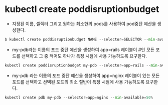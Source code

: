 # kubectl create poddisruptionbudget 

- 지정된 이름, 셀렉터 그리고 원하는 최소한의 pods를 사용하여 pod중단 예산을 생성한다. 

```py
$ kubectl create poddisruptionbudget NAME --selector=SELECTOR --min-available=N [--dry-run=server|client|none]
```

- my-pdb라는 이름의 포드 중단 예산을 생성하여 app=rails 레이블이 #인 모든 포드를 선택하고 그 중 적어도 하나가 특정 시점에 사용 가능하도록 요구한다. 

```py
kubectl create poddisruptionbudget my-pdb --selector=app=rails --min-available=1
```

- my-pdb 라는 이름의 포드 중단 예산을 생성하여 app=nginx 레이블이 있는 모든 포드를 선택하고 선택된 포드의 최소 절반이 특정 시점에 사용 가능하도록 요구한다. 

```py
kubectl create pdb my-pdb --selector=app=nginx --min-available=50%
```

